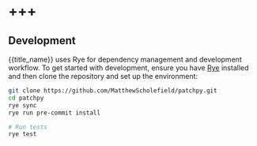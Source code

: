 # +++

## Development

{{title_name}} uses Rye for dependency management and development workflow. To get started with development, ensure you have [Rye](https://github.com/astral-sh/rye) installed and then clone the repository and set up the environment:

```sh
git clone https://github.com/MatthewScholefield/patchpy.git
cd patchpy
rye sync
rye run pre-commit install

# Run tests
rye test
```
